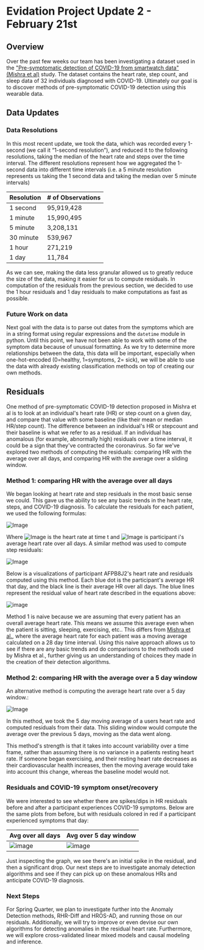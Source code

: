 # Evidation Project Update 2 - February 21st 
## Overview
Over the past few weeks our team has been investigating a dataset used in the ["Pre-symptomatic detection of COVID-19 from smartwatch data" (Mishra et al)](https://www.nature.com/articles/s41551-020-00640-6) study. The dataset contains the heart rate, step count, and sleep data of 32 individuals diagnosed with COVID-19. Ultimately our goal is to discover methods of pre-symptomatic COVID-19 detection using this wearable data.

## Data Updates

### Data Resolutions

In this most recent update, we took the data, which was recorded every 1-second (we call it “1-second resolution”), and reduced it to the following resolutions, taking the median of the heart rate and steps over the time interval. The different resolutions represent how we aggregated the 1-second data into different time intervals (i.e. a 5 minute resolution represents us taking the 1 second data and taking the median over 5 minute intervals)

|Resolution       |# of Observations   |
|---    |---    |
|1 second       |95,919,428 |
|1 minute       |15,990,495 |
|5 minute       |3,208,131 |
|30 minute       |539,967 |
|1 hour       |271,219 |
|1 day                 | 11,784    |

As we can see, making the data less granular allowed us to greatly reduce the size of the data, making it easier for us to compute residuals. In computation of the residuals from the previous section, we decided to use the 1 hour residuals and 1 day residuals to make computations as fast as possible. 

### Future Work on data

Next goal with the data is to parse out dates from the symptoms which are in a string format using regular expressions and the `datetime` module in python. Until this point, we have not been able to work with some of the symptom data because of unusual formatting. As we try to determine more relationships between the data, this data will be important, especially when one-hot-encoded (0=healthy, 1=symptoms, 2= sick), we will be able to use the data with already existing classification methods on top of creating our own methods.

## Residuals 
One method of pre-symptomatic COVID-19 detection proposed in Mishra et al is to look at an individual's heart rate (HR) or step count on a given day, and compare that value with some baseline (like their mean or median HR/step count). The difference between an individual's HR or stepcount and their baseline is what we refer to as a residual. If an individual has anomalous (for example, abnormally high) residuals over a time interval, it could be a sign that they've contracted the coronavirus. So far we've explored two methods of computing the residuals: comparing HR with the average over all days, and comparing HR with the average over a sliding window.

### Method 1: comparing HR with the average over all days
We began looking at heart rate and step residuals in the most basic sense we could. This gave us the ability to see any basic trends in the heart rate, steps, and COVID-19 diagnosis. To calculate the residuals for each patient, we used the following formulas:

![Image](./hr_residual.png)

Where ![Image](./hr_t.png) is the heart rate at time t and ![Image](./hr_i.png) is participant i's average heart rate over all days. A similar method was used to compute step residuals: 

![Image](./step_residual.png)

Below is a visualizations of participant AFPB8J2's heart rate and residuals computed using this method. Each blue dot is the participant's average HR that day, and the black line is their average HR over all days. The blue lines represent the residual value of heart rate described in the equations above:

![image](./AFPB8J2_hr_residuals.png)

Method 1 is naive because we are assuming that every patient has an overall average heart rate. This means we assume this average even when the patient is sitting, sleeping, exercising, etc.. This differs from [Mishra et al.](https://www.nature.com/articles/s41551-020-00640-6), where the average heart rate for each patient was a moving average calculated on a 28 day time interval. Using this naive approach allows us to see if there are any basic trends and do comparisons to the methods used by Mishra et al., further giving us an understanding of choices they made in the creation of their detection algorithms. 

### Method 2: comparing HR with the average over a 5 day window
An alternative method is computing the average heart rate over a 5 day window.:

![Image](./AFPB8J2_hr_residuals_5d.png)

In this method, we took the 5 day moving average of a users heart rate and computed residuals from their data. This sliding window would compute the average over the previous 5 days, moving as the data went along.

This method's strength is that it takes into account variability over a time frame, rather than assuming there is no variance in a patients resting heart rate. If someone began exercising, and their resting heart rate decreases as their cardiovascular health increases, then the moving average would take into account this change, whereas the baseline model would not.

### Residuals and COVID-19 symptom onset/recovery
We were interested to see whether there are spikes/dips in HR residuals before and after a participant experiences COVID-19 symptoms. Below are the same plots from before, but with residuals colored in red if a participant experienced symptoms that day:

|Avg over all days|Avg over 5 day window|
|---|---|
|![image](./c_AFPB8J2_hr_residuals.png)|![image](./c_AFPB8J2_hr_residuals_5d.png)|

Just inspecting the graph, we see there's an initial spike in the residual, and then a significant drop. Our next steps are to investigate anomaly detection algorithms and see if they can pick up on these anomalous HRs and anticipate COVID-19 diagnosis.

### Next Steps
For Spring Quarter, we plan to investigate further into the Anomaly Detection methods, RHR-Diff and HROS-AD, and running those on our residuals. Additionally, we will try to improve or even devise our own algorithms for detecting anomalies in the residual heart rate. Furthermore, we will explore cross-validated linear mixed models and causal modeling and inference.

 
